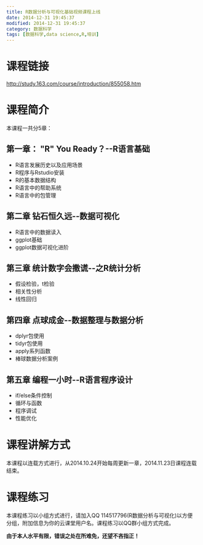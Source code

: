 ```yaml
---
title: R数据分析与可视化基础视频课程上线
date: 2014-12-31 19:45:37
modified: 2014-12-31 19:45:37
category: 数据科学
tags: [数据科学,data science,R,培训]
---
```



# 课程链接

http://study.163.com/course/introduction/855058.htm



# 课程简介

本课程一共分5章：

## 第一章： "R" You Ready？--R语言基础

+ R语言发展历史以及应用场景
+ R程序与Rstudio安装
+ R的基本数据结构
+ R语言中的帮助系统
+ R语言中的包管理

## 第二章 钻石恒久远--数据可视化

+ R语言中的数据读入
+ ggplot基础
+ ggplot数据可视化进阶

## 第三章 统计数字会撒谎--之R统计分析

+ 假设检验，t检验
+ 相关性分析
+ 线性回归

## 第四章 点球成金--数据整理与数据分析

+ dplyr包使用
+ tidyr包使用
+ apply系列函数
+ 棒球数据分析案例

## 第五章 编程一小时--R语言程序设计

+ if/else条件控制
+ 循环与函数
+ 程序调试
+ 性能优化

# 课程讲解方式

本课程以连载方式进行，从2014.10.24开始每周更新一章，2014.11.23日课程连载结束。

# 课程练习

本课程练习以小组方式进行，请加入QQ 114517796(R数据分析与可视化)以方便分组，附加信息为你的云课堂用户名。课程练习以QQ群小组方式完成。

**由于本人水平有限，错误之处在所难免，还望不吝指正！**